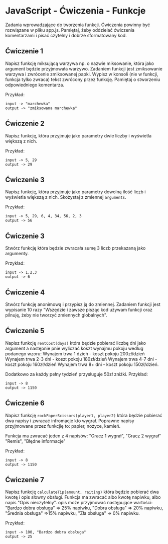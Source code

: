# JavaScript - Ćwiczenia - Funkcje

Zadania wprowadzające do tworzenia funkcji. 
Ćwiczenia powinny być rozwiązane w pliku app.js. 
Pamiętaj, żeby oddzielać ćwiczenia komentarzami i pisać czytelny i dobrze sformatowany kod. 


## Ćwiczenie 1
Napisz funkcję miksującą warzywa np. o nazwie miksowanie, która jako argument będzie przyjmowała warzywo.
Zadaniem funkcji jest zmiksowanie warzywa i zwrócenie zmiksowanej papki. Wypisz w konsoli (nie w funkcji, funkcja tylko zwraca)
tekst zwrócony przez funkcję.
Pamiętaj o stworzeniu odpowiedniego komentarza.

Przykład:
```
input -> "marchewka"
output -> "zmiksowana marchewka"
```

## Ćwiczenie 2
Napisz funkcję, która przyjmuje jako parametry dwie liczby i wyświetla większą z nich.

Przykład:
```
input -> 5, 29
output -> 29
```
## Ćwiczenie 3
Napisz funkcję, która przyjmuje jako parametry dowolną ilość liczb i wyświetla większą z nich. Skożystaj z zmiennej ```arguments```.

Przykład:
```
input -> 5, 29, 6, 4, 34, 56, 2, 3
output -> 56
```
## Ćwiczenie 3
Stwórz funkcję która będzie zwracała sumę 3 liczb przekazaną jako argumenty.

Przykład:
```
input -> 1,2,3
output -> 6
```
## Ćwiczenie 4
Stwórz funkcję anonimową i przypisz ją do zmiennej. Zadaniem funkcji jest wypisanie 10 razy 
"Wszędzie i zawsze pisząc kod używam funkcji oraz pilnuję, żeby nie tworzyć zmiennych globalnych".

## Ćwiczenie 5
Napisz funkcję ```rentCost(days)``` która będzie pobierać liczbę dni jako argument a następnie pnie wyliczać koszt wynajmu pokoju według podanego wzoru:
Wynajem trwa 1 dzień - koszt pokoju 200zł/dzień
Wynajem trwa 2-3 dni - koszt pokoju 180zł/dzień
Wynajem trwa 4-7 dni - koszt pokoju 160zł/dzień
Wynajem trwa 8+ dni - koszt pokoju 150zł/dzień.
 
Dodatkowo za każdy pełny tydzień przysługuje 50zł zniżki. 
Przykład:
```
input -> 8
output -> 1150
```

## Ćwiczenie 6
Napisz funkcję ```rockPaperScissors(player1, player2)``` która będzie pobierać dwa napisy i zwracać infromacje kto wygrał. Poprawne napisy przyjmowane przez funkcjię to: papier, nożyce, kamień.

Funkcja ma zwracać jeden z 4 napisów:
"Gracz 1 wygrał",
"Gracz 2 wygrał"
"Remis",
"Błędne informacje"

Przykład:
```
input -> 8
output -> 1150
```

## Ćwiczenie 7
Napisz funkcję ```calculateTip(amount, raiting)``` która będzie pobierać dwa kwotę i opis słowny obsługi. Funkcja ma zwracać albo kwotę napiwku, albo napis "Opis nieczytelny". opis może przyjmować następujące wartości:
"Bardzo dobra obsługa" => 25% napiwku,
"Dobra obsługa" => 20% napiwku,
"Średnia obsługa" =>15% napiwku,
"Zła obsługa" => 0% napiwku.

Przykład:
```
input -> 100, "Bardzo dobra obsługa"
output -> 25
```


